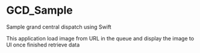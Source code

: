 # GCD_Sample

Sample grand central dispatch using Swift

This application load image from URL in the queue and display the image to UI once finished retrieve data
